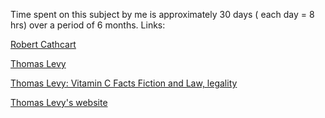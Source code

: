 Time spent on this subject by me is approximately 30 days ( each day = 8 hrs) over a period of 6 months.
Links:

[Robert Cathcart](https://www.youtube.com/watch?v=VkkWDDSti_s)

[Thomas Levy](https://www.youtube.com/watch?v=GpptUsJFCEY)

[Thomas Levy: Vitamin C Facts Fiction and Law, legality](https://www.youtube.com/watch?v=xrzs2BIzdvQ)

[Thomas Levy's website](https://blog.peakenergy.com/)
